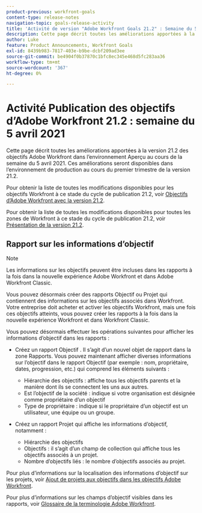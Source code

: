 ```yaml
---
product-previous: workfront-goals
content-type: release-notes
navigation-topic: goals-release-activity
title: 'Activité de version "Adobe Workfront Goals 21.2" : Semaine du 5 avril 2021'''
description: Cette page décrit toutes les améliorations apportées à la version 21.2 des objectifs Adobe Workfront dans l’environnement Aperçu au cours de la semaine du 5 avril 2021. Ces améliorations seront disponibles dans l’environnement de production au cours du premier trimestre de la version 21.2.
author: Luke
feature: Product Announcements, Workfront Goals
exl-id: 8439b983-7817-403e-b9be-dcbf209ad3ee
source-git-commit: be4904f0b37870c1bfc8ec345e468d5fc283aa36
workflow-type: tm+mt
source-wordcount: '367'
ht-degree: 0%

---
```


# Activité Publication des objectifs d’Adobe Workfront 21.2 : semaine du 5 avril 2021

Cette page décrit toutes les améliorations apportées à la version 21.2 des objectifs Adobe Workfront dans l’environnement Aperçu au cours de la semaine du 5 avril 2021. Ces améliorations seront disponibles dans l’environnement de production au cours du premier trimestre de la version 21.2.

Pour obtenir la liste de toutes les modifications disponibles pour les objectifs Workfront à ce stade du cycle de publication 21.2, voir [Objectifs d’Adobe Workfront avec la version 21.2](../../../../product-announcements/product-releases/goals-release-activity/goals-21.2-release/goals-release-21-2.md).

Pour obtenir la liste de toutes les modifications disponibles pour toutes les zones de Workfront à ce stade du cycle de publication 21.2, voir [Présentation de la version 21.2](../../../../product-announcements/product-releases/21.2-release-activity/21-2-release-overview.md).

## Rapport sur les informations d’objectif

>[!NOTE]
>
>Les informations sur les objectifs peuvent être incluses dans les rapports à la fois dans la nouvelle expérience Adobe Workfront et dans Adobe Workfront Classic.

Vous pouvez désormais créer des rapports Objectif ou Projet qui contiennent des informations sur les objectifs associés dans Workfront. Votre entreprise doit acheter et activer les objectifs Workfront, mais une fois ces objectifs atteints, vous pouvez créer les rapports à la fois dans la nouvelle expérience Workfront et dans Workfront Classic.

Vous pouvez désormais effectuer les opérations suivantes pour afficher les informations d’objectif dans les rapports :

* Créez un rapport Objectif . Il s’agit d’un nouvel objet de rapport dans la zone Rapports. Vous pouvez maintenant afficher diverses informations sur l’objectif dans le rapport Objectif (par exemple : nom, propriétaire, dates, progression, etc.) qui comprend les éléments suivants :

   * Hiérarchie des objectifs : affiche tous les objectifs parents et la manière dont ils se connectent les uns aux autres.
   * Est l’objectif de la société : indique si votre organisation est désignée comme propriétaire d’un objectif
   * Type de propriétaire : indique si le propriétaire d’un objectif est un utilisateur, une équipe ou un groupe.

* Créez un rapport Projet qui affiche les informations d’objectif, notamment :

   * Hiérarchie des objectifs
   * Objectifs : il s’agit d’un champ de collection qui affiche tous les objectifs associés à un projet.
   * Nombre d’objectifs liés : le nombre d’objectifs associés au projet.

Pour plus d’informations sur la localisation des informations d’objectif sur les projets, voir [Ajout de projets aux objectifs dans les objectifs Adobe Workfront](../../../../workfront-goals/results-and-activities/connect-projects-to-goals-overview.md).

Pour plus d’informations sur les champs d’objectif visibles dans les rapports, voir [Glossaire de la terminologie Adobe Workfront](../../../../workfront-basics/navigate-workfront/workfront-navigation/workfront-terminology-glossary.md).

